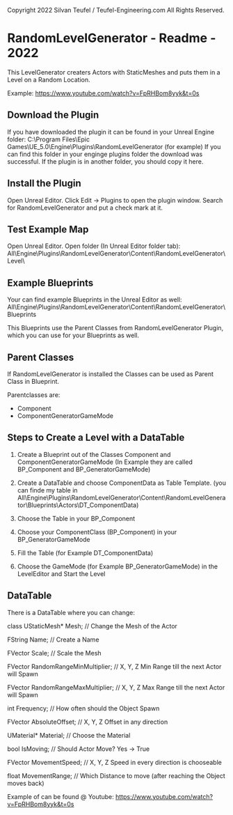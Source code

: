 Copyright 2022 Silvan Teufel / Teufel-Engineering.com All Rights Reserved.

# RandomLevelGenerator - Readme - 2022

This LevelGenerator creaters Actors with StaticMeshes and puts them in a Level on a Random Location.

Example: https://www.youtube.com/watch?v=FpRHBom8yyk&t=0s

## Download the Plugin

If you have downloaded the plugin it can be found in your Unreal Engine folder:
C:\Program Files\Epic Games\UE_5.0\Engine\Plugins\RandomLevelGenerator (for example)
If you can find this folder in your enginge plugins folder the download was successful.
If the plugin is in another folder, you should copy it here.

## Install the Plugin

Open Unreal Editor. Click Edit -> Plugins to open the plugin window.
Search for RandomLevelGenerator and put a check mark at it.

## Test Example Map

Open Unreal Editor. Open folder (In Unreal Editor folder tab):
All\Engine\Plugins\RandomLevelGenerator\Content\RandomLevelGenerator\Level\

## Example Blueprints

Your can find example Blueprints in the Unreal Editor as well:
All\Engine\Plugins\RandomLevelGenerator\Content\RandomLevelGenerator\Blueprints

This Blueprints use the Parent Classes from RandomLevelGenerator Plugin, which you can use for your Blueprints as well.

## Parent Classes

If RandomLevelGenerator is installed the Classes can be used as Parent Class in Blueprint.


Parentclasses are:

- Component
- ComponentGeneratorGameMode

## Steps to Create a Level with a DataTable

1. Create a Blueprint out of the Classes Component and ComponentGeneratorGameMode
  (In Example they are called BP_Component and BP_GeneratorGameMode)
  
2. Create a DataTable and choose ComponentData as Table Template.
  (you can finde my table in All\Engine\Plugins\RandomLevelGenerator\Content\RandomLevelGenerator\Blueprints\Actors\DT_ComponentData)
  
3. Choose the Table in your BP_Component

4. Choose your ComponentClass (BP_Component) in your BP_GeneratorGameMode

5. Fill the Table (for Example DT_ComponentData)

6. Choose the GameMode (for Example BP_GeneratorGameMode) in the LevelEditor and Start the Level

## DataTable

There is a DataTable where you can change:

class UStaticMesh* Mesh;  // Change the Mesh of the Actor

FString Name; // Create a Name 

FVector Scale; // Scale the Mesh

FVector RandomRangeMinMultiplier; // X, Y, Z Min Range till the next Actor will Spawn

FVector RandomRangeMaxMultiplier; // X, Y, Z Max Range till the next Actor will Spawn

int Frequency; // How often should the Object Spawn

FVector AbsoluteOffset; // X, Y, Z Offset in any direction

UMaterial* Material; // Choose the Material

bool IsMoving; // Should Actor Move? Yes  -> True

FVector MovementSpeed; // X, Y, Z Speed in every direction is chooseable

float MovementRange; // Which Distance to move (after reaching the Object moves back)

Example of can be found @ Youtube: https://www.youtube.com/watch?v=FpRHBom8yyk&t=0s

